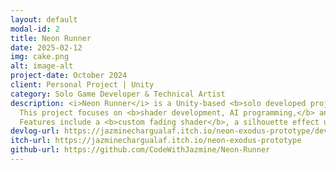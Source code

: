 ```yaml
---
layout: default
modal-id: 2
title: Neon Runner
date: 2025-02-12
img: cake.png
alt: image-alt
project-date: October 2024
client: Personal Project | Unity
category: Solo Game Developer & Technical Artist
description: <i>Neon Runner</i> is a Unity-based <b>solo developed project</b> for a one-month game development challenge. 
  This project focuses on <b>shader development, AI programming,</b> and <b>post-processing</b>. 
  Features include a <b>custom fading shader</b>, a silhouette effect using <b>URP</b>, and directional <b>3D audio</b>.
devlog-url: https://jazminechargualaf.itch.io/neon-exodus-prototype/devlog/825804/neon-exodus-prototype-devtober-postmortem
itch-url: https://jazminechargualaf.itch.io/neon-exodus-prototype
github-url: https://github.com/CodeWithJazmine/Neon-Runner
---
```

